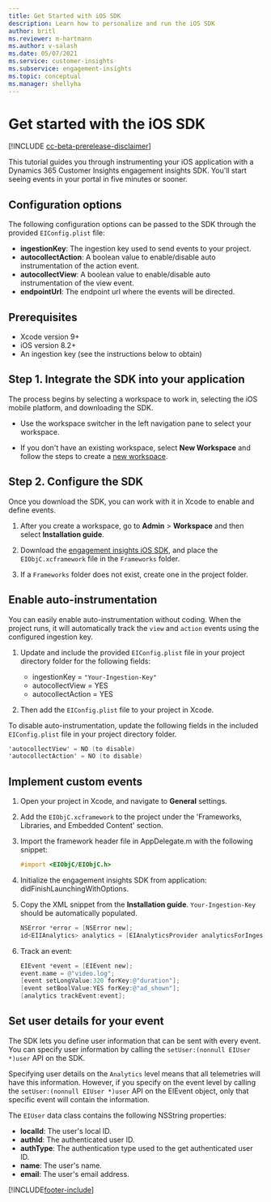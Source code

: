 ```yaml
---
title: Get Started with iOS SDK
description: Learn how to personalize and run the iOS SDK
author: britl
ms.reviewer: m-hartmann
ms.author: v-salash
ms.date: 05/07/2021
ms.service: customer-insights
ms.subservice: engagement-insights 
ms.topic: conceptual
ms.manager: shellyha
---
```

# Get started with the iOS SDK

[!INCLUDE [cc-beta-prerelease-disclaimer](includes/cc-beta-prerelease-disclaimer.md)]

This tutorial guides you through instrumenting your iOS application with a Dynamics 365 Customer Insights engagement insights SDK. You'll start seeing events in your portal in five minutes or sooner.

## Configuration options

The following configuration options can be passed to the SDK through the provided `EIConfig.plist` file:

- **ingestionKey**: The ingestion key used to send events to your project.
- **autocollectAction**: A boolean value to enable/disable auto instrumentation of the action event.
- **autocollectView**: A boolean value to enable/disable auto instrumentation of the view event.
- **endpointUrl**: The endpoint url where the events will be directed.

## Prerequisites

- Xcode version 9+
- iOS version 8.2+
- An ingestion key (see the instructions below to obtain)

## Step 1. Integrate the SDK into your application

The process begins by selecting a workspace to work in, selecting the iOS mobile platform, and downloading the SDK.

- Use the workspace switcher in the left navigation pane to select your workspace.

- If you don't have an existing workspace, select  **New Workspace** and follow the steps to create a [new workspace](create-workspace.md).

## Step 2. Configure the SDK

Once you download the SDK, you can work with it in Xcode to enable and define events.

1. After you create a workspace, go to **Admin** > **Workspace** and then select **Installation guide**.


1. Download the [engagement insights iOS SDK](https://download.pi.dynamics.com/sdk/EI-SDKs/ei-ios-sdk.zip), and place the `EIObjC.xcframework` file in the `Frameworks` folder.

1. If a `Frameworks` folder does not exist, create one in the project folder.

## Enable auto-instrumentation
 
You can easily enable auto-instrumentation without coding. When the project runs, it will automatically track the `view` and `action` events using the configured ingestion key. 

1. Update and include the provided `EIConfig.plist` file in your project directory folder for the following fields:
    - ingestionKey = `"Your-Ingestion-Key"`
    - autocollectView = YES
    - autocollectAction = YES

2. Then add the `EIConfig.plist` file to your project in Xcode. 



To disable auto-instrumentation, update the following fields in the included `EIConfig.plist` file in your project directory folder. 

```objectivec
'autocollectView' = NO (to disable)
'autocollectAction' = NO (to disable)
```


## Implement custom events

1. Open your project in Xcode, and navigate to **General** settings. 
1. Add the `EIObjC.xcframework` to the project under the 'Frameworks, Libraries, and Embedded Content' section.

1. Import the framework header file in AppDelegate.m with the following snippet:

    ```objectivec
    #import <EIObjC/EIObjC.h>
    ```

1. Initialize the engagement insights SDK from application: didFinishLaunchingWithOptions.
1. Copy the XML snippet from the **Installation guide**.  `Your-Ingestion-Key` should be automatically populated.

    ```objectivec
    NSError *error = [NSError new];
    id<EIIAnalytics> analytics = [EIAnalyticsProvider analyticsForIngestionKey:@"Your-Ingestion-Key" error:&error];
    ```

1. Track an event:

    ```objectivec
    EIEvent *event = [EIEvent new];
    event.name = @"video.log";
    [event setLongValue:320 forKey:@"duration"];
    [event setBoolValue:YES forKey:@"ad_shown"];
    [analytics trackEvent:event];
    ```

## Set user details for your event

The SDK lets you define user information that can be sent with every event. You can specify user information by calling the `setUser:(nonnull EIUser *)user` API on the SDK.

Specifying user details on the `Analytics` level means that all telemetries will have this information. However, if you specify on the event level by calling the `setUser:(nonnull EIUser *)user` API on the EIEvent object, only that specific event will contain the information.

The `EIUser` data class contains the following NSString properties:

- **localId**: The user's local ID.
- **authId**: The authenticated user ID.
- **authType**: The authentication type used to the get authenticated user ID.
- **name**: The user's name.
- **email**: The user's email address.


[!INCLUDE[footer-include](../includes/footer-banner.md)]